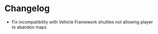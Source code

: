 # Changelog
- Fix incompatibility with Vehicle Framework shuttles not allowing player to abandon maps
